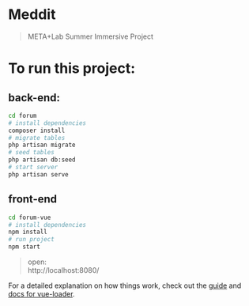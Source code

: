 # Meddit

> META+Lab Summer Immersive Project

# To run this project:

## back-end:
``` bash
cd forum
# install dependencies
composer install
# migrate tables
php artisan migrate
# seed tables
php artisan db:seed
# start server
php artisan serve
```

## front-end
``` bash
cd forum-vue
# install dependencies
npm install
# run project
npm start
```

> open:  
http://localhost:8080/


For a detailed explanation on how things work, check out the [guide](http://vuejs-templates.github.io/webpack/) and [docs for vue-loader](http://vuejs.github.io/vue-loader).
